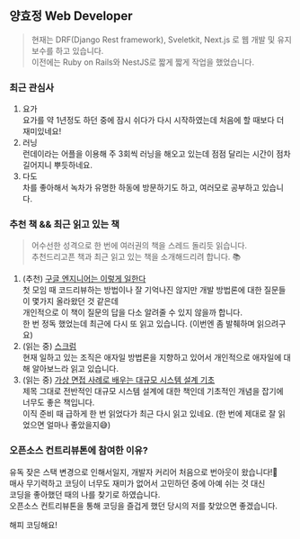 ## 양효정 Web Developer

> 현재는 DRF(Django Rest framework), Sveletkit, Next.js 로 웹 개발 및 유지보수를 하고 있습니다. <br>
이전에는 Ruby on Rails와 NestJS로 짧게 짧게 작업을 했었습니다.
> 

### 최근 관심사

1. 요가 <br>
요가를 약 1년정도 하던 중에 잠시 쉬다가 다시 시작하였는데 처음에 할 때보다 더 재미있네요!
2. 러닝 <br>
런데이라는 어플을 이용해 주 3회씩 러닝을 해오고 있는데 점점 달리는 시간이 점차 길어지니 뿌듯하네요.
3. 다도 <br>
차를 좋아해서 녹차가 유명한 하동에 방문하기도 하고, 여러모로 공부하고 있습니다.

### 추천 책 && 최근 읽고 있는 책

> 어수선한 성격으로 한 번에 여러권의 책을 스레드 돌리듯 읽습니다. <br>
추천드리고픈 책과 최근 읽고 있는 책을 소개해드리려 합니다. 📚
> 
1. (추천) [구글 엔지니어는 이렇게 일한다](https://www.yes24.com/Product/Goods/109182479?pid=123487&cosemkid=go16527542090906292&gclid=CjwKCAjwwb6lBhBJEiwAbuVUShgImjOpzAyReiRO9aJMF6Oynxdi3AQ5SGq7fLNRNnLWm_4votc5-xoCf3oQAvD_BwE) <br>
첫 모임 때 코드리뷰하는 방법이나 잘 기억나진 않지만 개발 방법론에 대한 질문들이 몇가지 올라왔던 것 같은데 <br>
개인적으로 이 책이 질문의 답을 다소 알려줄 수 있지 않을까 합니다. <br>
한 번 정독 했었는데 최근에 다시 또 읽고 있습니다. (이번엔 좀 발췌하며 읽으려구요)
2. (읽는 중) [스크럼](https://www.yes24.com/Product/Goods/3082313) <br>
현재 일하고 있는 조직은 애자일 방법론을 지향하고 있어서 개인적으로 애자일에 대해 알아보느라 읽고 있습니다.
3. (읽는 중) [가상 면접 사례로 배우는 대규모 시스템 설계 기초](https://www.yes24.com/Product/Goods/102819435) <br>
제목 그대로 전반적인 대규모 시스템 설계에 대한 책인데 기초적인 개념을 잡기에 너무도 좋은 책입니다. <br>
이직 준비 때 급하게 한 번 읽었다가 최근 다시 읽고 있네요. (한 번에 제대로 잘 읽었으면 얼마나 좋았을지😅)

### 오픈소스 컨트리뷰톤에 참여한 이유?

유독 잦은 스택 변경으로 인해서일지, 개발자 커리어 처음으로 번아웃이 왔습니다!🥹 <br>
매사 무기력하고 코딩이 너무도 재미가 없어서 고민하던 중에 아예 쉬는 것 대신 <br>
코딩을 좋아했던 때의 나를 찾기로 하였습니다.<br>
오픈소스 컨트리뷰톤을 통해 코딩을 즐겁게 했던 당시의 저를 찾았으면 좋겠습니다.<br>

해피 코딩해요!